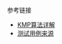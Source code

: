 参考链接

- [KMP算法详解](http://blog.csdn.net/yutianzuijin/article/details/11954939/)
- [测试用例来源](http://blog.csdn.net/buaa_shang/article/details/9907183)
